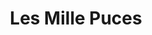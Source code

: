 ---
title: "Les Mille Puces"
url: /bellerive-sur-allier/les-mille-puces/
shop: toilettage des animaux
---